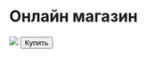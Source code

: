<html lang="ru">
	<head>
		<meta charset="Utf-8">
		<meta name="site">
		<title>Shop</title>
	</head>
	<body>
		<div id="Main">
			<h1>Онлайн магазин</h1>
			<img src="https://cdn-icons-png.flaticon.com/512/3595/3595455.png">
			<button id="buy">Купить</button>
		</div>
	</body>
</html>
